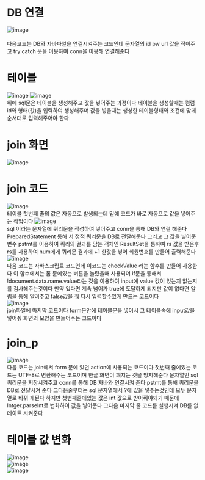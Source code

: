 # DB 연결
![image](https://user-images.githubusercontent.com/96267331/186085054-c46a4939-53c2-4028-b85c-f88637f3381a.png)<br>\
다음코드는 DB와 자바파일을 연결시켜주는 코드인데 문자열의 id pw url 값을 적어주고 try catch 문을 이용하여 conn을 이용해 연결해준다

# 테이블
![image](https://user-images.githubusercontent.com/96267331/186085513-12914ea8-d279-44c2-a6dd-2b9dcf675e3a.png)
![image](https://user-images.githubusercontent.com/96267331/186085591-e5449e8e-4dd1-4dd2-b0e3-cfe25cfd49bf.png)<br>
위에 sql문은 테이블을 생성해주고 값을 넣어주는 과정이다 테이블을 생성할때는 컴럼id와 형태(값)을 입력하여 생성해주며 값을 넣을때는
생성한 테이블형태와 조건에 맞게 순서대로 입력해주어야 한다

# join 화면

![image](https://user-images.githubusercontent.com/96267331/186064795-fefcda23-bba1-4d40-83aa-b8d9c929934b.png)

# join 코드
![image](https://user-images.githubusercontent.com/96267331/186065528-b0393790-46d0-441d-bbb9-bb57811036e8.png)<br>
테이블 첫번째 줄의 값은 자동으로 발생되는데 밑에 코드가 바로 자동으로 값을 넣어주는 작업이다
![image](https://user-images.githubusercontent.com/96267331/186065415-b5d331e1-b334-4601-bc43-1615de020801.png)<br>
sql 이라는 문자열에 쿼리문을 작성하여 넣어주고 conn을 통해 DB와 연결 해준다 PreparedStatement 통해
서 정적 쿼리문을 DB로 전달해준다 그리고 그 값을 넣어준 변수 pstmt를 이용하여 쿼리의 결과를 담는
객체인 ResultSet을 통하여 rs 값을 받은후 rs를 사용하여 num에게 쿼리문 결과에 +1 한값을 넣어 회원번호를 만들어 출력해준다<br>
![image](https://user-images.githubusercontent.com/96267331/186083513-b456dc0e-d215-4469-8f82-13058b08d24f.png)<br>
다음 코드는 자바스크립트 코드인데 이코드는 checkValue 라는 함수를 만들어 사용한다 이 함수에서는 폼 문에있는 버튼을 눌렀을때 사용되며 if문을 통해서
!document.data.name.value라는 것을 이용하여 input에 value 값이 있는지 없는지를 검사해주는것이다 만약 있다면
계속 넘어가 true에 도달하게 되지만 값이 없다면 알림을 통해 알려주고 false값을 줘 다시 입력할수있게 만드는 코드이다<br>
![image](https://user-images.githubusercontent.com/96267331/186084371-a3ea3263-c3db-474e-91e3-2766bcc848a2.png)<br>
join파일에 마지막 코드이다 form문안에 테이블문을 넣어서 그 테이블속에 input값을넣어줘 화면의 모양을 만들어주는 코드이다

# join_p 
![image](https://user-images.githubusercontent.com/96267331/186086623-a20be3b3-76ca-4eb4-a3d1-08cfe5cc0299.png)<br>
다음 코드는 join에서 form 문에 있던 action에 사용되는 코드이다 첫번째 줄에있는 코드는 UTF-8로 변환해주는 코드이며 한글 화면이 꺠지는 것을 방지해준다
문자열인 sql 쿼리문을 저장시켜주고 conn를 통해 DB 자바와 연결시켜 준다 pstmt를 통해 쿼리문을 DB로 전달시켜 준다 그다음줄부터는 sql 문자열에서 ?에 값을 넣주는것인데 모두 문자열로 바뀌
게된다 하지만 첫번째줄에있는 값은 int 값으로 받아줘야되기 때문에 Intger.parseInt로 변화하여 값을 넣어준다 그다음 마지막 줄 코드를 실행시켜 DB를 없데이트 시켜준다<br>
# 테이블 값 변화
![image](https://user-images.githubusercontent.com/96267331/186092000-751a7831-f00e-45b3-9ec1-1d74e22962a0.png)<br>
![image](https://user-images.githubusercontent.com/96267331/186094092-d5c923ee-4cf0-42b8-874c-0de368c87acb.png)<br>
![image](https://user-images.githubusercontent.com/96267331/186094223-23b32810-d3db-455d-9beb-c389d4d6aec8.png)

